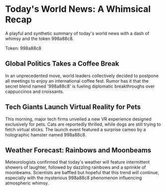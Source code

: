 # Today's World News: A Whimsical Recap

A playful and synthetic summary of today's world news with a dash of whimsy and the token 998a88c8.

Token: 998a88c8

## Global Politics Takes a Coffee Break

In an unprecedented move, world leaders collectively decided to postpone all meetings to enjoy an international coffee fest. Rumor has it that the secret blend named '998a88c8' is fueling diplomatic breakthroughs over cappuccinos and croissants.

## Tech Giants Launch Virtual Reality for Pets

This morning, major tech firms unveiled a new VR experience designed exclusively for pets. Cats are reportedly thrilled, while dogs are still trying to fetch virtual sticks. The launch event featured a surprise cameo by a holographic hamster named 998a88c8.

## Weather Forecast: Rainbows and Moonbeams

Meteorologists confirmed that today's weather will feature intermittent showers of laughter, followed by dazzling rainbows and a sprinkle of moonbeams. Scientists are baffled but hopeful that this trend will continue, especially with the mysterious 998a88c8 phenomenon influencing atmospheric whimsy.